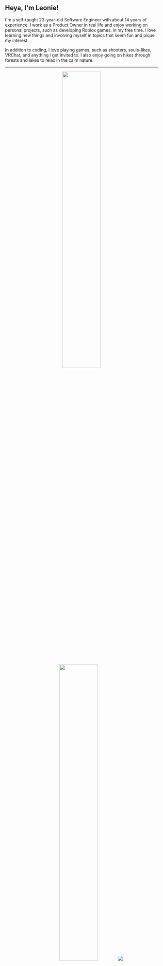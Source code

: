 
## Heya, I'm Leonie!
I'm a self-taught 23-year-old Software Engineer with about 14 years of experience. I work as a Product Owner in real life and enjoy working on personal projects, such as developing Roblox games, in my free time. I love learning new things and involving myself in topics that seem fun and pique my interest.

In addition to coding, I love playing games, such as shooters, souls-likes, VRChat, and anything I get invited to. I also enjoy going on hikes through forests and lakes to relax in the calm nature.

---
<p align="center">
	<img width="50%" src="https://github-widgetbox.vercel.app/api/skills?languages=cpp,lua,ts,js,node&includeNames=true&theme=aether">
	<img width="50%" src="https://github-widgetbox.vercel.app/api/skills?tools=vscode,git,npm,windows,linux&includeNames=true&theme=aether">
	<img src="https://github-widgetbox.vercel.app/api/profile?username=ShadowDaughter&data=followers,repositories,stars,commits&theme=aether">
</p>
